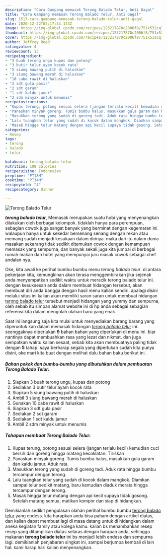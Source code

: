 ```yaml
---
description: "Cara Gampang memasak Terong Balado Telur, Anti Gagal"
title: "Cara Gampang memasak Terong Balado Telur, Anti Gagal"
slug: 1513-cara-gampang-memasak-terong-balado-telur-anti-gagal
date: 2020-12-22T05:17:34.173Z
image: https://img-global.cpcdn.com/recipes/123217870c2006f8/751x532cq70/terong-balado-telur-foto-resep-utama.jpg
thumbnail: https://img-global.cpcdn.com/recipes/123217870c2006f8/751x532cq70/terong-balado-telur-foto-resep-utama.jpg
cover: https://img-global.cpcdn.com/recipes/123217870c2006f8/751x532cq70/terong-balado-telur-foto-resep-utama.jpg
author: Jeffrey Reed
ratingvalue: 4
reviewcount: 13
recipeingredient:
- "3 buah terong ungu kupas dan potong"
- "3 butir telur ayam kocok rata"
- "5 siung bawang putih di haluskan"
- "3 siung bawang merah di haluskan"
- "10 cabe rawit di haluskan"
- "3 sdt gula pasir"
- "2 sdt garam"
- "1 sdt kaldu jamur"
- "2 sdm minyak untuk menumis"
recipeinstructions:
- "Kupas terung, potong sesuai selera (jangan terlalu kecil) kemudian cuci bersih dan goreng hingga matang kecoklatan. Tiriskan"
- "Panaskan minyak goreng. Tumis bumbu halus, masukkan gula garam dan kaldu jamur. Aduk rata."
- "Masukkan terong yang sudah di goreng tadi. Aduk rata hingga bumbu tercampur dengan terong."
- "Lalu tuangkan telur yang sudah di kocok dalam mangkok. Diamkan sampai telur sedikit matang, baru kemudian diaduk merata hingga tercampur dengan terong."
- "Masak hingga telur matang dengan api kecil supaya tidak gosong. Setelah matang semua, matikan kompor dan siap di hidangkan."
categories:
- Resep
tags:
- terong
- balado
- telur

katakunci: terong balado telur 
nutrition: 108 calories
recipecuisine: Indonesian
preptime: "PT18M"
cooktime: "PT34M"
recipeyield: "4"
recipecategory: Dinner

---
```



![Terong Balado Telur](https://img-global.cpcdn.com/recipes/123217870c2006f8/751x532cq70/terong-balado-telur-foto-resep-utama.jpg)

<b><i>terong balado telur</i></b>, Memasak merupakan suatu hobi yang menyenangkan dilakukan oleh berbagai kelompok. tidaklah hanya para perempuan, sebagian cowok juga sangat banyak yang berminat dengan kegemaran ini. walaupun hanya untuk sekedar bersenang senang dengan rekan atau memang sudah menjadi kesukaan dalam dirinya. maka dari itu dalam dunia masakan sekarang tidak sedikit ditemukan cowok dengan kemampuan memasak yang sempurna, dan banyak sekali juga kita jumpai di berbagai rumah makan dan hotel yang mempunyai juru masak cowok sebagai chef andalan nya.

Oke, kita awali ke perihal bumbu bumbu menu <i>terong balado telur</i>. di antara pekerjaan kita, kemungkinan akan terasa menggembirakan jika sejenak anda menyempatkan sedikit waktu untuk meracik terong balado telur ini. dengan kesuksesan anda dalam membuat hidangan tersebut, akan membuat diri anda bangga dengan hasil menu kalian sendiri. apalagi disini melalui situs ini kalian akan memiliki saran saran untuk membuat hidangan <u>terong balado telur</u> tersebut menjadi hidangan yang yummy dan sempurna, oleh sebab itu simpan alamat website ini di hp anda sebagai sebagian referensi kita dalam mengolah olahan baru yang enak.




Saat ini langsung saja kita mulai untuk menyediakan barang barang yang diperuntuk kan dalam memasak hidangan <u><i>terong balado telur</i></u> ini. seenggaknya diperlukan <b>9</b> bahan bahan yang diperlukan di menu ini. biar nantinya dapat membuahkan rasa yang lezat dan nikmat. dan juga sempatkan waktu kalian sesaat, sebab kita akan membuatnya paling tidak dengan <b>5</b> tahap. saya berharap segala yang diperlukan sudah kita punya disini, oke mari kita buat dengan melihat dulu bahan baku berikut ini.

<!--inarticleads1-->

##### Bahan pokok dan bumbu-bumbu yang dibutuhkan dalam pembuatan Terong Balado Telur:

1. Siapkan 3 buah terong ungu, kupas dan potong
1. Sediakan 3 butir telur ayam kocok rata
1. Siapkan 5 siung bawang putih di haluskan
1. Ambil 3 siung bawang merah di haluskan
1. Gunakan 10 cabe rawit di haluskan
1. Siapkan 3 sdt gula pasir
1. Sediakan 2 sdt garam
1. Sediakan 1 sdt kaldu jamur
1. Ambil 2 sdm minyak untuk menumis




<!--inarticleads2-->

##### Tahapan membuat Terong Balado Telur:

1. Kupas terung, potong sesuai selera (jangan terlalu kecil) kemudian cuci bersih dan goreng hingga matang kecoklatan. Tiriskan
1. Panaskan minyak goreng. Tumis bumbu halus, masukkan gula garam dan kaldu jamur. Aduk rata.
1. Masukkan terong yang sudah di goreng tadi. Aduk rata hingga bumbu tercampur dengan terong.
1. Lalu tuangkan telur yang sudah di kocok dalam mangkok. Diamkan sampai telur sedikit matang, baru kemudian diaduk merata hingga tercampur dengan terong.
1. Masak hingga telur matang dengan api kecil supaya tidak gosong. Setelah matang semua, matikan kompor dan siap di hidangkan.




Demikianlah sedikit pengulasan olahan perihal bumbu bumbu <u>terong balado telur</u> yang endess. kita harapkan anda bisa paham dengan artikel diatas, dan kalian dapat membuat lagi di masa datang untuk di hidangkan dalam aneka kegiatan family atau kolega kamu. kalian bs menambahkan resep resep yang ditampilkan diatas selaras dengan harapan anda, sehingga makanan <b>terong balado telur</b> ini bs menjadi lebih endess dan sempurna lagi. demikianlah penjabaran singkat ini, sampai berjumpa kembali di lain hal. kami harap hari kalian menyenangkan.

